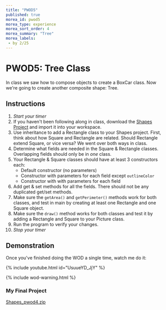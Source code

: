 ```yaml
---
title: "PWOD5"
published: true
morea_id: pwod5
morea_type: experience
morea_sort_order: 4
morea_summary: "Tree"
morea_labels:
 - by 2/25
---
```


# PWOD5: Tree Class

In class we saw how to compose objects to create a BoxCar class. Now we're going to create another composite shape: Tree.

<!--{% include wod-times.html Rx="<20 min" Av="20-40 min" Sd="40-60 min" DNF="60+ min" %}-->

## Instructions

1. *Start your timer* 
1. If you haven't been following along in class, download the [Shapes Project](Shapes_starter.zip) and import it into your workspace.
2. Use inheritance to add a Rectangle class to your Shapes project. First, think about how Square and Rectangle are related. Should Rectangle extend Square, or vice versa? We went over both ways in class.
3. Determine what fields are needed in the Square & Rectangle classes. Overlapping fields should only be in *one* class.
3. Your Rectangle & Square classes should have at least 3 constructors each:
    * Default constructor (no parameters)
    * Constructor with parameters for each field except `outlineColor`
    * Constructor with with parameters for each field
3. Add get & set methods for all the fields. There should not be any duplicated get/set methods.
4. Make sure the `getArea()` and `getPerimeter()` methods work for both classes, and test in main by creating at least one Rectangle and one Square object.
4. Make sure the `draw()` method works for both classes and test it by adding a Rectangle and Square to your Picture class.
2. Run the program to verify your changes.
1. *Stop your timer*

## Demonstration

<!--*Coming soon...*-->

Once you've finished doing the WOD a single time, watch me do it:

{% include youtube.html id="UsuueYD_JjY" %}

{% include wod-warning.html %}

### My Final Project

[Shapes_pwod4.zip](Shapes_pwod4.zip)